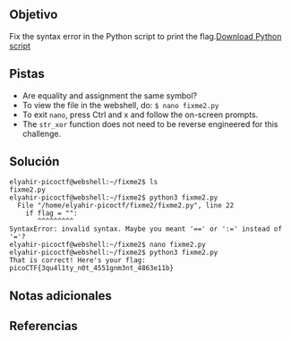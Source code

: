 ## Objetivo
Fix the syntax error in the Python script to print the flag.[Download Python script](https://artifacts.picoctf.net/c/5/fixme2.py)

## Pistas
- Are equality and assignment the same symbol?
- To view the file in the webshell, do: `$ nano fixme2.py`
- To exit `nano`, press Ctrl and x and follow the on-screen prompts.
- The `str_xor` function does not need to be reverse engineered for this challenge.

## Solución
```
elyahir-picoctf@webshell:~/fixme2$ ls
fixme2.py
elyahir-picoctf@webshell:~/fixme2$ python3 fixme2.py 
  File "/home/elyahir-picoctf/fixme2/fixme2.py", line 22
    if flag = "":
       ^^^^^^^^^
SyntaxError: invalid syntax. Maybe you meant '==' or ':=' instead of '='?
elyahir-picoctf@webshell:~/fixme2$ nano fixme2.py 
elyahir-picoctf@webshell:~/fixme2$ python3 fixme2.py 
That is correct! Here's your flag: picoCTF{3qu4l1ty_n0t_4551gnm3nt_4863e11b}
```

## Notas adicionales


## Referencias

